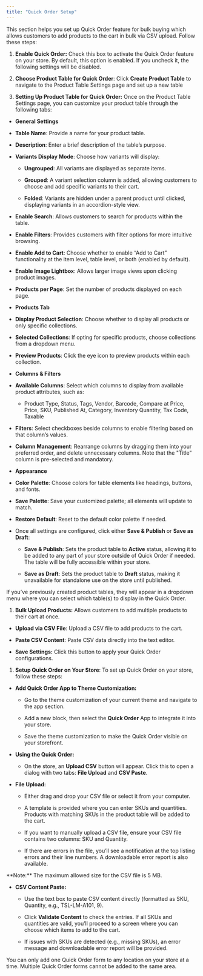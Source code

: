 ```yaml
---
title: "Quick Order Setup"
---
```


This section helps you set up Quick Order feature for bulk buying which allows customers to add products to the cart in bulk via CSV upload. Follow these steps:

1. **Enable Quick Order:**  Check this box to activate the Quick Order feature on your store. By default, this option is enabled. If you uncheck it, the following settings will be disabled.

2. **Choose Product Table for Quick Order**: Click **Create Product Table** to navigate to the Product Table Settings page and set up a new table&#x20;

3. **Setting Up Product Table for Quick Order:** Once on the Product Table Settings page, you can customize your product table through the following tabs:

* **General Settings**

* **Table Name**: Provide a name for your product table.

* **Description**: Enter a brief description of the table’s purpose.

* **Variants Display Mode**: Choose how variants will display:

  * **Ungrouped**: All variants are displayed as separate items.

  * **Grouped**: A variant selection column is added, allowing customers to choose and add specific variants to their cart.

  * **Folded**: Variants are hidden under a parent product until clicked, displaying variants in an accordion-style view.

* **Enable Search**: Allows customers to search for products within the table.

* **Enable Filters**: Provides customers with filter options for more intuitive browsing.

* **Enable Add to Cart**: Choose whether to enable “Add to Cart” functionality at the item level, table level, or both (enabled by default).

* **Enable Image Lightbox**: Allows larger image views upon clicking product images.

* **Products per Page**: Set the number of products displayed on each page.

* **Products Tab**

* **Display Product Selection**: Choose whether to display all products or only specific collections.

* **Selected Collections**: If opting for specific products, choose collections from a dropdown menu.

* **Preview Products**: Click the eye icon to preview products within each collection.

* **Columns & Filters**

* **Available Columns**: Select which columns to display from available product attributes, such as:

  * Product Type, Status, Tags, Vendor, Barcode, Compare at Price, Price, SKU, Published At, Category, Inventory Quantity, Tax Code, Taxable

* **Filters**: Select checkboxes beside columns to enable filtering based on that column’s values.

* **Column Management**: Rearrange columns by dragging them into your preferred order, and delete unnecessary columns. Note that the "Title" column is pre-selected and mandatory.

* **Appearance**

* **Color Palette**: Choose colors for table elements like headings, buttons, and fonts.

* **Save Palette**: Save your customized palette; all elements will update to match.

* **Restore Default**: Reset to the default color palette if needed.

* Once all settings are configured, click either **Save & Publish** or **Save as Draft**:

  * **Save & Publish**: Sets the product table to **Active** status, allowing it to be added to any part of your store outside of Quick Order if needed. The table will be fully accessible within your store.

  * **Save as Draft**: Sets the product table to **Draft** status, making it unavailable for standalone use on the store until published.

<Tip>
  If you’ve previously created product tables, they will appear in a dropdown menu where you can select which table(s) to display in the Quick Order.
</Tip>

1. **Bulk Upload Products:** Allows customers to add multiple products to their cart at once.

* **Upload via CSV File**: Upload a CSV file to add products to the cart.

* **Paste CSV Content**: Paste CSV data directly into the text editor.

* **Save Settings:** Click this button to apply your Quick Order configurations.

1. **Setup Quick Order on Your Store**: To set up Quick Order on your store, follow these steps:

* **Add Quick Order App to Theme Customization:**

  * Go to the theme customization of your current theme and navigate to the app section.

  * Add a new block, then select the **Quick Order** App to integrate it into your store.

  * Save the theme customization to make the Quick Order visible on your storefront.

* **Using the Quick Order:**

  * On the store, an **Upload CSV** button will appear. Click this to open a dialog with two tabs: **File Upload** and **CSV Paste**.

* **File Upload:**

  * Either drag and drop your CSV file or select it from your computer.

  * A template is provided where you can enter SKUs and quantities. Products with matching SKUs in the product table will be added to the cart.

  * If you want to manually upload a CSV file, ensure your CSV file contains two columns: SKU and Quantity.

  * If there are errors in the file, you’ll see a notification at the top listing errors and their line numbers. A downloadable error report is also available.

<Tip>
  **Note:** The maximum allowed size for the CSV file is 5 MB.
</Tip>

* **CSV Content Paste:**

  * Use the text box to paste CSV content directly (formatted as SKU, Quantity, e.g., TSL-LM-A101, 9).

  * Click **Validate Content** to check the entries. If all SKUs and quantities are valid, you’ll proceed to a screen where you can choose which items to add to the cart.

  * If issues with SKUs are detected (e.g., missing SKUs), an error message and downloadable error report will be provided.

<Tip>
  You can only add one Quick Order form to any location on your store at a time. Multiple Quick Order forms cannot be added to the same area.
</Tip>

####